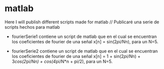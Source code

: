 # matlab
Here I will publish different scripts made for matlab // Publicaré una serie de scripts hechos para matlab

+ fourierSerie1 contiene un script de matlab que en el cual se encuentran los coeficientes de fourier de una señal x[n] = sin(2*pi/N*n), para un N=5. 

+ fourierSerie2 contiene un script de matlab que en el cual se encuentran los coeficientes de fourier de una señal x[n] = 1 + sin(2*pi/N*n) + 3*cos(2*pi/N*n) + cos(4*pi/N*n + pi/2), para un N=5. 
